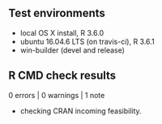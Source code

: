 ## Test environments
* local OS X install, R 3.6.0
* ubuntu 16.04.6 LTS (on travis-ci), R 3.6.1
* win-builder (devel and release)

## R CMD check results

0 errors | 0 warnings | 1 note
- checking CRAN incoming feasibility.
